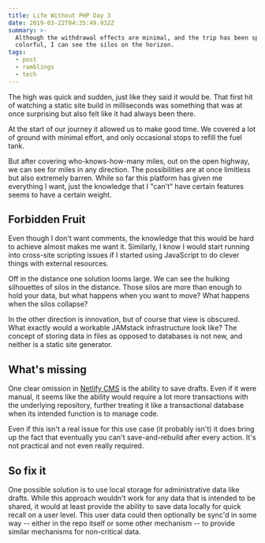 ```yaml
---
title: Life Without PHP Day 3
date: 2019-03-22T04:35:49.932Z
summary: >-
  Although the withdrawal effects are minimal, and the trip has been speedy and
  colorful, I can see the silos on the horizon.
tags:
  - post
  - ramblings
  - tech
---
```

The high was quick and sudden, just like they said it would be. That first hit of watching a static site build in milliseconds was something that was at once surprising but also felt like it had always been there.

At the start of our journey it allowed us to make good time. We covered a lot of ground with minimal effort, and only occasional stops to refill the fuel tank.

But after covering who-knows-how-many miles, out on the open highway, we can see for miles in any direction. The possibilities are at once limitless but also extremely barren. While so far this platform has given me everything I want, just the knowledge that I "can't" have certain features seems to have a certain weight.

## Forbidden Fruit
Even though I don't want comments, the knowledge that this would be hard to achieve almost makes me want it. Similarly, I know I would start running into cross-site scripting issues if I started using JavaScript to do clever things with external resources.

Off in the distance one solution looms large. We can see the hulking silhouettes of silos in the distance. Those silos are more than enough to hold your data, but what happens when you want to move? What happens when the silos collapse?

In the other direction is innovation, but of course that view is obscured. What exactly would a workable JAMstack infrastructure look like? The concept of storing data in files as opposed to databases is not new, and neither is a static site generator.

## What's missing

One clear omission in [Netlify CMS](https://www.netlifycms.org/) is the ability to save drafts. Even if it were manual, it seems like the ability would require a lot more transactions with the underlying repository, further treating it like a transactional database when its intended function is to manage code.

Even if this isn't a real issue for this use case (it probably isn't) it does bring up the fact that eventually you can't save-and-rebuild after every action. It's not practical and not even really required.

## So fix it

One possible solution is to use local storage for administrative data like drafts. While this approach wouldn't work for any data that is intended to be shared, it would at least provide the ability to save data locally for quick recall on a user level. This user data could then optionally be sync'd in some way -- either in the repo itself or some other mechanism -- to provide similar mechanisms for non-critical data.
